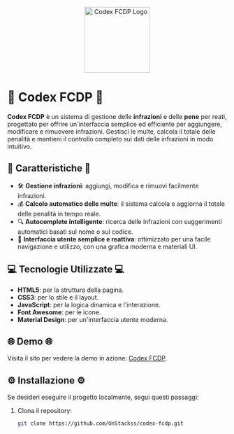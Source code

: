 <p align="center">
  <img src="https://i.imgur.com/DJtVQIW.png" alt="Codex FCDP Logo" width="150"/>
</p>

# 🚨 **Codex FCDP** 🚨

**Codex FCDP** è un sistema di gestione delle **infrazioni** e delle **pene** per reati, progettato per offrire un'interfaccia semplice ed efficiente per aggiungere, modificare e rimuovere infrazioni. Gestisci le multe, calcola il totale delle penalità e mantieni il controllo completo sui dati delle infrazioni in modo intuitivo.

## 🌟 Caratteristiche 🌟

- 🛠 **Gestione infrazioni**: aggiungi, modifica e rimuovi facilmente infrazioni.
- 💰 **Calcolo automatico delle multe**: il sistema calcola e aggiorna il totale delle penalità in tempo reale.
- 🔍 **Autocomplete intelligente**: ricerca delle infrazioni con suggerimenti automatici basati sul nome o sul codice.
- 📱 **Interfaccia utente semplice e reattiva**: ottimizzato per una facile navigazione e utilizzo, con una grafica moderna e materiali UI.

## 💻 Tecnologie Utilizzate 💻

- **HTML5**: per la struttura della pagina.
- **CSS3**: per lo stile e il layout.
- **JavaScript**: per la logica dinamica e l'interazione.
- **Font Awesome**: per le icone.
- **Material Design**: per un'interfaccia utente moderna.

## 🌐 Demo 🌐

Visita il sito per vedere la demo in azione: [Codex FCDP](https://codex.unstackss.dev/).

## ⚙️ Installazione ⚙️

Se desideri eseguire il progetto localmente, segui questi passaggi:

1. Clona il repository:

   ```bash
   git clone https://github.com/UnStackss/codex-fcdp.git
